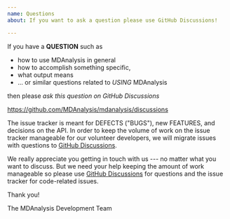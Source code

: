 ```yaml
---
name: Questions
about: If you want to ask a question please use GitHub Discussions!

---
```


If you have a **QUESTION** such as 

- how to use MDAnalysis in general
- how to accomplish something specific,
- what output means
- ... or similar questions related to *USING* MDAnalysis 

then please *ask this question on GitHub Discussions*

   https://github.com/MDAnalysis/mdanalysis/discussions

The issue tracker is meant for DEFECTS ("BUGS"), new FEATURES, and decisions on the API. In order to keep the volume of work on the issue tracker manageable for our volunteer developers, we will migrate issues with questions to [GitHub Discussions](https://github.com/MDAnalysis/mdanalysis/discussions).

We really appreciate you getting in touch with us --- no matter what you want to discuss. But we need your help keeping the amount of work manageable so please use [GitHub Discussions](https://github.com/MDAnalysis/mdanalysis/discussions) for questions and the issue tracker for code-related issues.

Thank you!

The MDAnalysis Development Team
